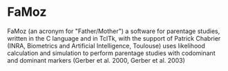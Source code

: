 # FaMoz
FaMoz (an acronym for "Father/Mother") a software for parentage studies, written in the C language and in TclTk, with the support of Patrick Chabrier (INRA, Biometrics and Artificial Intelligence, Toulouse) uses likelihood calculation and simulation to perform parentage studies with codominant and dominant markers (Gerber et al. 2000, Gerber et al. 2003)
